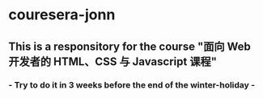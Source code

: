 # couresera-jonn
## This is a responsitory for the course "面向 Web 开发者的 HTML、CSS 与 Javascript 课程"
### - Try to do it in 3 weeks before the end of the winter-holiday -
